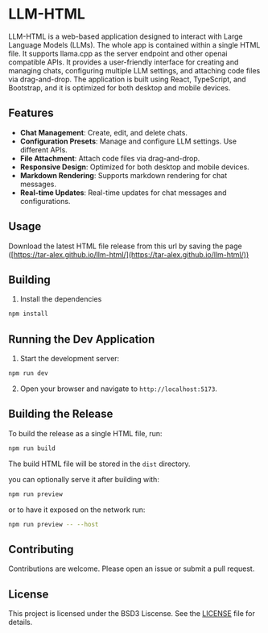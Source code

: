 # LLM-HTML

LLM-HTML is a web-based application designed to interact with Large Language Models (LLMs). The whole app is contained within a single HTML file. It supports llama.cpp as the server endpoint and other openai compatible APIs. It provides a user-friendly interface for creating and managing chats, configuring multiple LLM settings, and attaching code files via drag-and-drop. The application is built using React, TypeScript, and Bootstrap, and it is optimized for both desktop and mobile devices.

## Features

- **Chat Management**: Create, edit, and delete chats.
- **Configuration Presets**: Manage and configure LLM settings. Use different APIs.
- **File Attachment**: Attach code files via drag-and-drop.
- **Responsive Design**: Optimized for both desktop and mobile devices.
- **Markdown Rendering**: Supports markdown rendering for chat messages.
- **Real-time Updates**: Real-time updates for chat messages and configurations.

## Usage

Download the latest HTML file release from this url by saving the page ([https://tar-alex.github.io/llm-html/](https://tar-alex.github.io/llm-html/))

## Building

1. Install the dependencies

```bash
npm install
```

## Running the Dev Application

1. Start the development server:

```bash
npm run dev
```

2. Open your browser and navigate to `http://localhost:5173`.

## Building the Release

To build the release as a single HTML file, run:

```bash
npm run build
```

The build HTML file will be stored in the `dist` directory.

you can optionally serve it after building with:

```bash
npm run preview
```

or to have it exposed on the network run:

```bash
npm run preview -- --host
```

## Contributing

Contributions are welcome. Please open an issue or submit a pull request.

## License

This project is licensed under the BSD3 Liscense. See the [LICENSE](LICENSE) file for details.